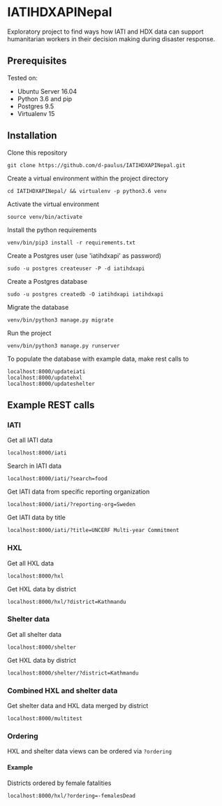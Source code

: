 # IATIHDXAPINepal
Exploratory project to find ways how IATI and HDX data can support humanitarian workers in their decision making during disaster response.

## Prerequisites
Tested on:
* Ubuntu Server 16.04
* Python 3.6 and pip
* Postgres 9.5
* Virtualenv 15

## Installation
Clone this repository
```
git clone https://github.com/d-paulus/IATIHDXAPINepal.git
```

Create a virtual environment within the project directory
```
cd IATIHDXAPINepal/ && virtualenv -p python3.6 venv
```

Activate the virtual environment 
```
source venv/bin/activate
```

Install the python requirements 
```
venv/bin/pip3 install -r requirements.txt
```

Create a Postgres user (use 'iatihdxapi' as password)
```
sudo -u postgres createuser -P -d iatihdxapi
```

Create a Postgres database
```
sudo -u postgres createdb -O iatihdxapi iatihdxapi
```

Migrate the database
```
venv/bin/python3 manage.py migrate
```

Run the project
```
venv/bin/python3 manage.py runserver
```

To populate the database with example data, make rest calls to
```
localhost:8000/updateiati
localhost:8000/updatehxl
localhost:8000/updateshelter
```

## Example REST calls
### IATI
Get all IATI data
```
localhost:8000/iati
```

Search in IATI data 
```
localhost:8000/iati/?search=food
```

Get IATI data from specific reporting organization 
```
localhost:8000/iati/?reporting-org=Sweden
```

Get IATI data by title 
```
localhost:8000/iati/?title=UNCERF Multi-year Commitment
```

### HXL
Get all HXL data
```
localhost:8000/hxl
```

Get HXL data by district
```
localhost:8000/hxl/?district=Kathmandu
```

### Shelter data
Get all shelter data
```
localhost:8000/shelter
```

Get HXL data by district
```
localhost:8000/shelter/?district=Kathmandu
```

### Combined HXL and shelter data
Get shelter data and HXL data merged by district
```
localhost:8000/multitest
```

### Ordering
HXL and shelter data views can be ordered via ```?ordering```
#### Example 
Districts ordered by female fatalities
```
localhost:8000/hxl/?ordering=-femalesDead
```

